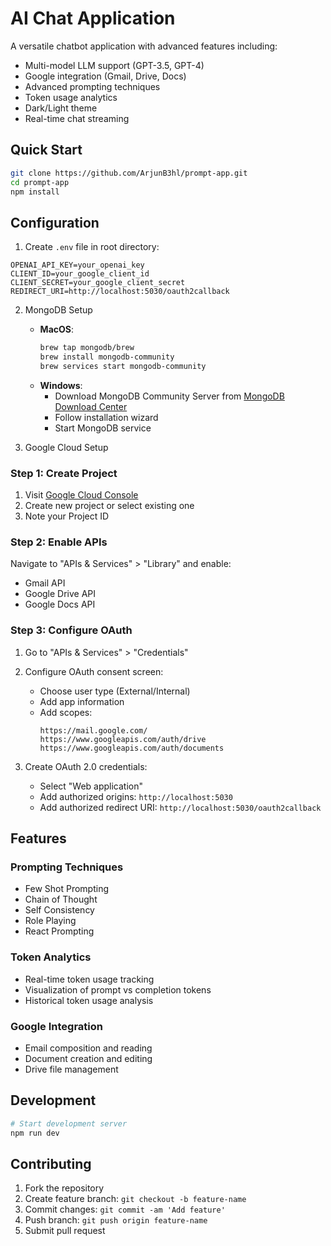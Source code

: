 # AI Chat Application

A versatile chatbot application with advanced features including:
- Multi-model LLM support (GPT-3.5, GPT-4)
- Google integration (Gmail, Drive, Docs)
- Advanced prompting techniques
- Token usage analytics
- Dark/Light theme
- Real-time chat streaming

## Quick Start

```bash
git clone https://github.com/ArjunB3hl/prompt-app.git
cd prompt-app
npm install
```

## Configuration

1. Create `.env` file in root directory:
```env
OPENAI_API_KEY=your_openai_key
CLIENT_ID=your_google_client_id
CLIENT_SECRET=your_google_client_secret
REDIRECT_URI=http://localhost:5030/oauth2callback
```

2. MongoDB Setup
   - **MacOS**: 
     ```bash
     brew tap mongodb/brew
     brew install mongodb-community
     brew services start mongodb-community
     ```
   - **Windows**: 
     - Download MongoDB Community Server from [MongoDB Download Center](https://www.mongodb.com/try/download/community)
     - Follow installation wizard
     - Start MongoDB service

3. Google Cloud Setup

### Step 1: Create Project
1. Visit [Google Cloud Console](https://console.cloud.google.com)
2. Create new project or select existing one
3. Note your Project ID

### Step 2: Enable APIs
Navigate to "APIs & Services" > "Library" and enable:
- Gmail API
- Google Drive API
- Google Docs API

### Step 3: Configure OAuth
1. Go to "APIs & Services" > "Credentials"
2. Configure OAuth consent screen:
   - Choose user type (External/Internal)
   - Add app information
   - Add scopes:
     ```
     https://mail.google.com/
     https://www.googleapis.com/auth/drive
     https://www.googleapis.com/auth/documents
     ```

3. Create OAuth 2.0 credentials:
   - Select "Web application"
   - Add authorized origins: `http://localhost:5030`
   - Add authorized redirect URI: `http://localhost:5030/oauth2callback`

## Features

### Prompting Techniques
- Few Shot Prompting
- Chain of Thought
- Self Consistency
- Role Playing
- React Prompting

### Token Analytics
- Real-time token usage tracking
- Visualization of prompt vs completion tokens
- Historical token usage analysis

### Google Integration
- Email composition and reading
- Document creation and editing
- Drive file management

## Development

```bash
# Start development server
npm run dev
```



## Contributing

1. Fork the repository
2. Create feature branch: `git checkout -b feature-name`
3. Commit changes: `git commit -am 'Add feature'`
4. Push branch: `git push origin feature-name`
5. Submit pull request


